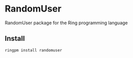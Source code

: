 # RandomUser

RandomUser package for the Ring programming language

## Install

	ringpm install randomuser
